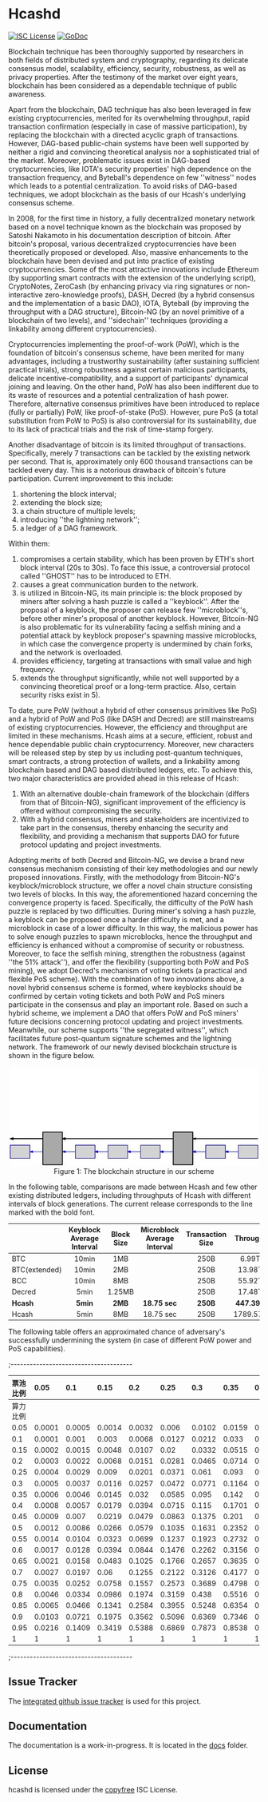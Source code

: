 # Hcashd

[![ISC License](http://img.shields.io/badge/license-ISC-blue.svg)](http://copyfree.org)
[![GoDoc](https://img.shields.io/badge/godoc-reference-blue.svg)](http://godoc.org/github.com/HcashOrg/hcashd)

Blockchain technique has been thoroughly supported by researchers in both fields of distributed system and cryptography, regarding its delicate consensus model, scalability, efficiency, security, robustness, as well as privacy properties.
After the testimony of the market over eight years, blockchain has been considered as a dependable technique of public awareness. 

Apart from the blockchain, DAG technique has also been leveraged in few existing cryptocurrencies, merited for its overwhelming throughput, rapid transaction confirmation (especially in case of massive participation), by replacing the blockchain with a directed acyclic graph of transactions.
However, DAG-based public-chain systems have been well supported by neither a rigid and convincing theoretical analysis nor a sophisticated trial of the market. Moreover, problematic issues exist in DAG-based cryptocurrencies, like IOTA's security properties' high dependence on the transaction frequency, and Byteball's dependence on few ''witness'' nodes which leads to a potential centralization.
To avoid risks of DAG-based techniques, we adopt blockchain as the basis of our Hcash's underlying consensus scheme.


In 2008, for the first time in history, a fully decentralized monetary network based on a novel technique known as the blockchain was proposed by Satoshi Nakamoto in his documentation description of bitcoin.
After bitcoin's proposal, various decentralized cryptocurrencies have been theoretically proposed or developed. Also, massive enhancements to the blockchain have been devised and put into practice of existing cryptocurrencies.
Some of the most attractive innovations include Ethereum (by supporting smart contracts with the extension of the underlying script),
CryptoNotes, ZeroCash (by enhancing privacy via ring signatures or non-interactive zero-knowledge proofs), DASH, Decred (by a hybrid consensus and the implementation of a basic DAO), IOTA, Byteball (by improving the throughput with a DAG structure), Bitcoin-NG (by an novel primitive of a blockchain of two levels), and ''sidechain'' techniques (providing a linkability among different cryptocurrencies).


Cryptocurrencies implementing the proof-of-work (PoW), which is the foundation of bitcoin's consensus scheme, have been merited for many advantages, including a trustworthy sustainability (after sustaining sufficient practical trials), strong robustness against certain malicious participants, delicate incentive-compatibility, and a support of participants' dynamical joining and leaving.
On the other hand, PoW has also been indifferent due to its waste of resources and a potential centralization of hash power.
Therefore, alternative consensus primitives have been introduced to replace (fully or partially) PoW, like proof-of-stake (PoS).
However, pure PoS (a total substitution from PoW to PoS) is also controversial for its sustainability, due to its lack of practical trials and the risk of time-stamp forgery.


Another disadvantage of bitcoin is its limited throughput of transactions. Specifically, merely 7 transactions can be tackled by the existing network per second. That is, approximately only 600 thousand transactions can be tackled every day. This is a notorious drawback of bitcoin's future participation. Current improvement to this include:

1.  shortening the block interval;
2.  extending the block size;
3.  a chain structure of multiple levels;
4.  introducing ''the lightning network'';
5.  a ledger of a DAG framework.

Within them:

1. compromises a certain stability, which has been proven by ETH's short block interval (20s to 30s). To face this issue, a controversial protocol called ''GHOST'' has to be introduced to ETH.
2. causes a great communication burden to the network.
3. is utilized in Bitcoin-NG, its main principle is: the block proposed by miners after solving a hash puzzle is called a ''keyblock''. After the proposal of a keyblock, the proposer can release few ''microblock''s, before other miner's proposal of another keyblock. However, Bitcoin-NG is also problematic for its vulnerability facing a selfish mining and a potential attack by keyblock proposer's spawning massive microblocks, in which case the convergence property is undermined by chain forks, and the network is overloaded. 
4. provides efficiency, targeting at transactions with small value and high frequency.
5. extends the throughput significantly, while not well supported by a convincing theoretical proof or a long-term practice. Also, certain security risks exist in 5).

To date, pure PoW (without a hybrid of other consensus primitives like PoS) and a hybrid of PoW and PoS (like DASH and Decred) are still mainstreams of existing cryptocurrencies. However, the efficiency and throughput are limited in these mechanisms. 
Hcash aims at a secure, efficient, robust and hence dependable public chain cryptocurrency. Moreover, new characters will be released step by step by us including post-quantum techniques, smart contracts, a strong protection of wallets, and a linkability among blockchain based and DAG based distributed ledgers, etc.
To achieve this, two major characteristics are provided ahead in this release of Hcash:

1. With an alternative double-chain framework of the blockchain (differs from that of Bitcoin-NG), significant improvement of the efficiency is offered without compromising the security.
2. With a hybrid consensus, miners and stakeholders are incentivized to take part in the consensus, thereby enhancing the security and flexibility, and providing a mechanism that supports DAO for future protocol updating and project investments.

Adopting merits of both Decred and Bitcoin-NG, we devise a brand new consensus mechanism consisting of their key methodologies and our newly proposed innovations.
Firstly, with the methodology from Bitcoin-NG's keyblock/microblock structure, we offer a novel chain structure consisting two levels of blocks. In this way, the aforementioned hazard concerning the convergence property is faced. Specifically, the difficulty of the PoW hash puzzle is replaced by two difficulties. During miner's solving a hash puzzle, a keyblock can be proposed once a harder difficulty is met, and a microblock in case of a lower difficulty. In this way, the malicious power has to solve enough puzzles to spawn microblocks, hence the throughput and efficiency is enhanced without a compromise of security or robustness.
Moreover, to face the selfish mining, strengthen the robustness (against ''the 51\% attack''), and offer the flexibility (supporting both PoW and PoS mining), we adopt Decred's mechanism of voting tickets (a practical and flexible PoS scheme).
With the combination of two innovations above, a novel hybrid consensus scheme is formed, where keyblocks should be confirmed by certain voting tickets and both PoW and PoS miners participate in the consensus and play an important role.
Based on such a hybrid scheme, we implement a DAO that offers PoW and PoS miners' future decisions concerning protocol updating and project investments.
Meanwhile, our scheme supports ''the segregated witness'', which facilitates future post-quantum signature schemes and the lightning network.
The framework of our newly devised blockchain structure is shown in the figure below. 

<p align="center">
	<img src ="pic/Figure1.jpg" />
	<br/>
	Figure 1: The blockchain structure in our scheme
	<br/>
</p>

          

In the following table, comparisons are made between Hcash and few other existing distributed ledgers, including throughputs of Hcash with different intervals of block generations. The current release corresponds to the line marked with the bold font.

|             |Keyblock Average Interval|Block Size|Microblock Average Interval|Transaction Size|Throughput      |
|:----------- |:-----------------------:|:--------:|:-------------------------:|:--------------:|:--------------:|
|BTC          | 10min                   | 1MB      |                           | 250B           | 6.99TPS        |
|BTC(extended)| 10min                   | 2MB      |                           | 250B           | 13.98TPS       |
|BCC          | 10min                   | 8MB      |                           | 250B           | 55.92TPS       |
|Decred       | 5min                    |1.25MB    |                           | 250B           | 17.48TPS       |
|__Hcash__    | __5min__                | __2MB__  |    __18.75 sec__          | __250B__       | __447.39TPS__  |
|Hcash        | 5min                    | 8MB      |      18.75 sec            | 250B           | 1789.57TPS     |

The following table offers an approximated chance of adversary's successfully undermining the system (in case of different PoW power and PoS capabilities).

;--------------------------------------

|票池比例|0.05|0.1|0.15|0.2|0.25|0.3|0.35|0.4|0.45|0.5|
|:--|:--|:--|:--|:--|:--|:--|:--|:--|:--|:--|
|算力比例|||||||||||
|0.05|0.0001|0.0005|0.0014|0.0032|0.006|0.0102|0.0159|0.0239|0.0348|0.05|
|0.1|0.0001|0.001|0.003|0.0068|0.0127|0.0212|0.033|0.0491|0.0708|0.1|
|0.15|0.0002|0.0015|0.0048|0.0107|0.02|0.0332|0.0515|0.0758|0.108|0.15|
|0.2|0.0003|0.0022|0.0068|0.0151|0.0281|0.0465|0.0714|0.1042|0.1464|0.2|
|0.25|0.0004|0.0029|0.009|0.0201|0.0371|0.061|0.093|0.1342|0.1861|0.25|
|0.3|0.0005|0.0037|0.0116|0.0257|0.0472|0.0771|0.1164|0.1662|0.2272|0.3|
|0.35|0.0006|0.0046|0.0145|0.032|0.0585|0.095|0.142|0.2003|0.2697|0.35|
|0.4|0.0008|0.0057|0.0179|0.0394|0.0715|0.115|0.1701|0.2367|0.3138|0.4|
|0.45|0.0009|0.007|0.0219|0.0479|0.0863|0.1375|0.201|0.2756|0.3595|0.45|
|0.5|0.0012|0.0086|0.0266|0.0579|0.1035|0.1631|0.2352|0.3174|0.4069|0.5|
|0.55|0.0014|0.0104|0.0323|0.0699|0.1237|0.1923|0.2732|0.3624|0.4561|0.55|
|0.6|0.0017|0.0128|0.0394|0.0844|0.1476|0.2262|0.3156|0.4109|0.5071|0.6|
|0.65|0.0021|0.0158|0.0483|0.1025|0.1766|0.2657|0.3635|0.4634|0.5602|0.65|
|0.7|0.0027|0.0197|0.06|0.1255|0.2122|0.3126|0.4177|0.5204|0.6155|0.7|
|0.75|0.0035|0.0252|0.0758|0.1557|0.2573|0.3689|0.4798|0.5825|0.673|0.75|
|0.8|0.0046|0.0334|0.0986|0.1974|0.3159|0.438|0.5516|0.6504|0.7329|0.8|
|0.85|0.0065|0.0466|0.1341|0.2584|0.3955|0.5248|0.6354|0.7249|0.7954|0.85|
|0.9|0.0103|0.0721|0.1975|0.3562|0.5096|0.6369|0.7346|0.8072|0.8606|0.9|
|0.95|0.0216|0.1409|0.3419|0.5388|0.6869|0.7873|0.8538|0.8983|0.9287|0.95|
|1|1|1|1|1|1|1|1|1|1|1|

;--------------------------------------



## Issue Tracker

The [integrated github issue tracker](https://github.com/HcashOrg/hcashd/issues)
is used for this project.

## Documentation

The documentation is a work-in-progress.  It is located in the [docs](https://github.com/HcashOrg/hcashd/tree/master/docs) folder.

## License

hcashd is licensed under the [copyfree](http://copyfree.org) ISC License.
